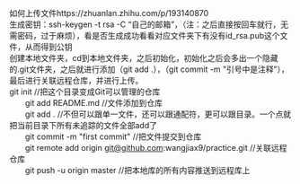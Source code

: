 如何上传文件https://zhuanlan.zhihu.com/p/193140870<br>
生成密钥：ssh-keygen -t rsa -C “自己的邮箱”，（注：之后直接按回车就行，无需密码，过于麻烦），看是否生成成功看看对应文件夹下有没有id_rsa.pub这个文件，从而得到公钥<br>
创建本地文件夹，cd到本地文件夹，之后初始化，初始化之后会多出一个隐藏的.git文件夹，之后就进行添加（git add .），（git commit -m "引号中是注释"），最后进行关联远程仓库，并进行上传。<br>
git init //把这个目录变成Git可以管理的仓库<br>
　　git add README.md //文件添加到仓库<br>
　　git add . //不但可以跟单一文件，还可以跟通配符，更可以跟目录。一个点就把当前目录下所有未追踪的文件全部add了 <br>
　　git commit -m "first commit" //把文件提交到仓库<br>
　　git remote add origin git@github.com:wangjiax9/practice.git //关联远程仓库<br>
　　git push -u origin master //把本地库的所有内容推送到远程库上<br>
  
